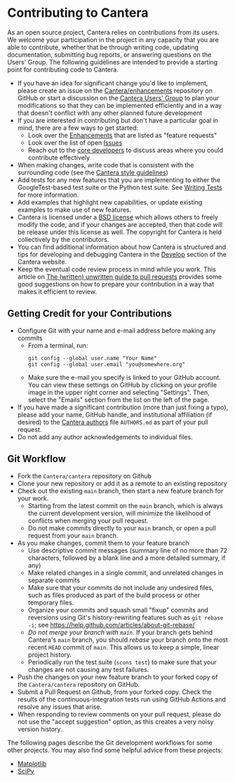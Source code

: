 # Contributing to Cantera

As an open source project, Cantera relies on contributions from its users. We welcome
your participation in the project in any capacity that you are able to contribute,
whether that be through writing code, updating documentation, submitting bug reports, or
answering questions on the Users' Group. The following guidelines are intended to
provide a starting point for contributing code to Cantera.

* If you have an idea for significant change you'd like to implement, please create an
  issue on the
  [Cantera/enhancements](https://github.com/Cantera/enhancements/issues/new/choose)
  repository on GitHub or start a discussion on the
  [Cantera Users' Group](https://groups.google.com/g/cantera-users) to plan your
  modifications so that they can be implemented efficiently and in a way that doesn't
  conflict with any other planned future development
* If you are interested in contributing but don't have a particular goal in mind, there
  are a few ways to get started:
  * Look over the [Enhancements](https://github.com/Cantera/enhancements/issues) that are listed as "feature requests"
  * Look over the list of open [Issues](https://github.com/Cantera/cantera/issues)
  * Reach out to the [core developers](mailto:developers@cantera.org) to discuss areas
    where you could contribute effectively
* When making changes, write code that is consistent with the surrounding code
  (see the [Cantera style guidelines](https://cantera.org/dev/develop/style-guidelines.html))
* Add tests for any new features that you are implementing to either the
  GoogleTest-based test suite or the Python test suite. See
  [Writing Tests](https://cantera.org/dev/develop/writing-tests.html) for more
  information.
* Add examples that highlight new capabilities, or update existing examples to make use
  of new features.
* Cantera is licensed under a [BSD
  license](https://github.com/Cantera/cantera/blob/main/License.txt) which
  allows others to freely modify the code, and if your changes are accepted,
  then that code will be release under this license as well. The copyright for
  Cantera is held collectively by the contributors.
* You can find additional information about how Cantera is structured and tips for
  developing and debugging Cantera in the [Develop](https://cantera.org/dev/develop/)
  section of the Cantera website.
* Keep the eventual code review process in mind while you work. This article on
  [The (written) unwritten guide to pull requests](https://www.atlassian.com/blog/git/written-unwritten-guide-pull-requests) provides some good suggestions on how to
  prepare your contribution in a way that makes it efficient to review.

## Getting Credit for your Contributions
* Configure Git with your name and e-mail address before making any commits
  * From a terminal, run:
    ```shell
    git config --global user.name "Your Name"
    git config --global user.email "you@somewhere.org"
    ```
  * Make sure the e-mail you specify is linked to your GitHub account. You can view
    these settings on GitHub by clicking on your profile image in the upper right corner
    and selecting "Settings". Then, select the "Emails" section from the list on the
    left of the page.
* If you have made a significant contribution (more than just fixing a typo), please add
  your name, GitHub handle, and institutional affiliation (if desired) to the
  [Cantera authors](https://github.com/Cantera/cantera/blob/main/AUTHORS.md) file
  `AUTHORS.md` as part of your pull request.
* Do not add any author acknowledgements to individual files.

## Git Workflow

* Fork the `Cantera/cantera` repository on Github
* Clone your new repository or add it as a remote to an existing repository
* Check out the existing `main` branch, then start a new feature branch for your work.
  * Starting from the latest commit on the `main` branch, which is always the current
    development version, will minimize the likelihood of conflicts when merging your
    pull request.
  * Do not make commits directly to your `main` branch, or open a pull request from your
    `main` branch.
* As you make changes, commit them to your feature branch
  * Use descriptive commit messages (summary line of no more than 72 characters,
    followed by a blank line and a more detailed summary, if any)
  * Make related changes in a single commit, and unrelated changes in separate commits
  * Make sure that your commits do not include any undesired files, such as files
    produced as part of the build process or other temporary files.
  * Organize your commits and squash small "fixup" commits and reversions using Git's
    history-rewriting features such as `git rebase -i`; see
    <https://help.github.com/articles/about-git-rebase/>
  * *Do not merge your branch with `main`*. If your branch gets behind Cantera's `main`
    branch, you should *rebase* your branch onto the most recent `HEAD` commit of
    `main`. This allows us to keep a simple, linear project history.
  * Periodically run the test suite (`scons test`) to make sure that your
    changes are not causing any test failures.
* Push the changes on your new feature branch to your forked copy of the
  `Cantera/cantera` repository on GitHub.
* Submit a Pull Request on Github, from your forked copy. Check the results
  of the continuous-integration tests run using GitHub Actions and resolve
  any issues that arise.
* When responding to review comments on your pull request, please do not use the "accept
  suggestion" option, as this creates a very noisy version history.

The following pages describe the Git development workflows for some other projects. You
may also find some helpful advice from these projects:
* [Matplotlib](https://matplotlib.org/devdocs/devel/development_workflow.html)
* [SciPy](https://docs.scipy.org/doc/scipy/dev/contributor/development_workflow.html)
